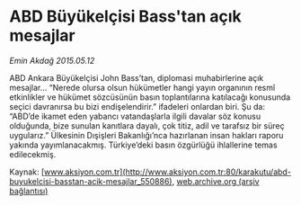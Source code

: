 # ABD Büyükelçisi Bass'tan açık mesajlar

*Emin Akdağ 2015.05.12*

<div class="pNewsDetailMainContent" itemprop="articleBody">
 <p>
  ABD Ankara Büyükelçisi John Bass’tan, diplomasi muhabirlerine açık mesajlar… “Nerede olursa olsun hükümetler hangi yayın organının resmî etkinlikler ve hükümet sözcüsünün basın toplantılarına katılacağı konusunda seçici davranırsa bu bizi endişelendirir.” ifadeleri onlardan biri. Şu da: “ABD’de ikamet eden yabancı vatandaşlarla ilgili davalar söz konusu olduğunda, bize sunulan kanıtlara dayalı, çok titiz, adil ve tarafsız bir süreç uygularız.” Ülkesinin Dışişleri Bakanlığı’nca hazırlanan insan hakları raporu yakında yayımlanacakmış. Türkiye’deki basın özgürlüğü ihlallerine temas edilecekmiş.
 </p>
</div>


Kaynak: [www.aksiyon.com.tr](http://www.aksiyon.com.tr:80/karakutu/abd-buyukelcisi-basstan-acik-mesajlar_550886), [web.archive.org (arşiv bağlantısı)](http://web.archive.org/web/20150519062711/http://www.aksiyon.com.tr:80/karakutu/abd-buyukelcisi-basstan-acik-mesajlar_550886)
